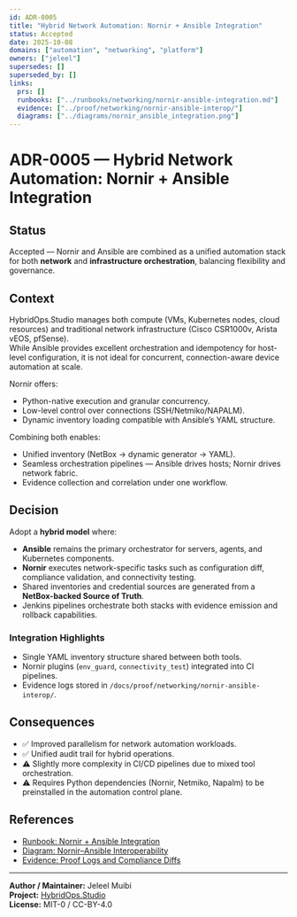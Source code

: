 ```yaml
---
id: ADR-0005
title: "Hybrid Network Automation: Nornir + Ansible Integration"
status: Accepted
date: 2025-10-08
domains: ["automation", "networking", "platform"]
owners: ["jeleel"]
supersedes: []
superseded_by: []
links:
  prs: []
  runbooks: ["../runbooks/networking/nornir-ansible-integration.md"]
  evidence: ["../proof/networking/nornir-ansible-interop/"]
  diagrams: ["../diagrams/nornir_ansible_integration.png"]
---
```


# ADR-0005 — Hybrid Network Automation: Nornir + Ansible Integration

## Status
Accepted — Nornir and Ansible are combined as a unified automation stack for both **network** and **infrastructure orchestration**, balancing flexibility and governance.

## Context
HybridOps.Studio manages both compute (VMs, Kubernetes nodes, cloud resources) and traditional network infrastructure (Cisco CSR1000v, Arista vEOS, pfSense).  
While Ansible provides excellent orchestration and idempotency for host-level configuration, it is not ideal for concurrent, connection-aware device automation at scale.

Nornir offers:
- Python-native execution and granular concurrency.
- Low-level control over connections (SSH/Netmiko/NAPALM).
- Dynamic inventory loading compatible with Ansible’s YAML structure.

Combining both enables:
- Unified inventory (NetBox → dynamic generator → YAML).
- Seamless orchestration pipelines — Ansible drives hosts; Nornir drives network fabric.
- Evidence collection and correlation under one workflow.

## Decision
Adopt a **hybrid model** where:
- **Ansible** remains the primary orchestrator for servers, agents, and Kubernetes components.
- **Nornir** executes network-specific tasks such as configuration diff, compliance validation, and connectivity testing.
- Shared inventories and credential sources are generated from a **NetBox-backed Source of Truth**.
- Jenkins pipelines orchestrate both stacks with evidence emission and rollback capabilities.

### Integration Highlights
- Single YAML inventory structure shared between both tools.
- Nornir plugins (`env_guard`, `connectivity_test`) integrated into CI pipelines.
- Evidence logs stored in `/docs/proof/networking/nornir-ansible-interop/`.

## Consequences
- ✅ Improved parallelism for network automation workloads.  
- ✅ Unified audit trail for hybrid operations.  
- ⚠️ Slightly more complexity in CI/CD pipelines due to mixed tool orchestration.  
- ⚠️ Requires Python dependencies (Nornir, Netmiko, Napalm) to be preinstalled in the automation control plane.

## References
- [Runbook: Nornir + Ansible Integration](../runbooks/networking/nornir-ansible-integration.md)  
- [Diagram: Nornir–Ansible Interoperability](../diagrams/nornir_ansible_integration.png)  
- [Evidence: Proof Logs and Compliance Diffs](../proof/networking/nornir-ansible-interop/)  

---

**Author / Maintainer:** Jeleel Muibi  
**Project:** [HybridOps.Studio](https://github.com/jeleel-muibi/hybridops.studio)  
**License:** MIT-0 / CC-BY-4.0
